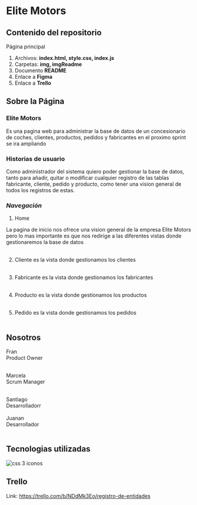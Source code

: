 # Elite Motors




## **Contenido del repositorio**

Página principal<br>
1. Archivos: **index.html, style.css, index.js**<br>
2. Carpetas: **img, imgReadme**<br>
3. Documento **README**<br>
4. Enlace a **Figma**<br>
5. Enlace a **Trello**<br>

## **Sobre la Página**

### **Elite Motors**<br>
Es una pagina web para administrar la base de datos de un concesionario de coches, clientes, productos, pedidos y fabricantes en el proximo sprint se ira ampliando  <br>

### **Historias de usuario**<br>
Como administrador del sistema quiero poder gestionar la base de datos, tanto para añadir, quitar o modificar cualquier registro de las tablas fabricante, cliente, pedido y producto, como tener una vision general de todos los registros de estas.

### _Navegación_<br>
1. Home<br>

La pagina de inicio nos ofrece una vision general de la empresa Elite Motors pero lo mas importante es que nos redirige a las diferentes vistas donde gestionaremos la base de datos<br><br>

2. Cliente es la vista donde gestionamos los clientes<br><br>

3. Fabricante es la vista donde gestionamos los fabricantes<br><br>

4. Producto es la vista donde gestionamos los productos<br><br>

5. Pedido es la vista donde gestionamos los pedidos<br><br>




## **Nosotros**


Fran<br>
Product Owner<br>
<br>

Marcela<br>
Scrum Manager<br>
<br>

Santiago<br>
Desarrolladorr<br>
<br>
Juanan<br>
Desarrollador<br>
<br>


## **Tecnologias utilizadas**

<img src="https://www.flaticon.es/iconos-gratis/css-3" title="css 3 iconos">







## **Trello**
Link: https://trello.com/b/NDdMk3Eo/registro-de-entidades